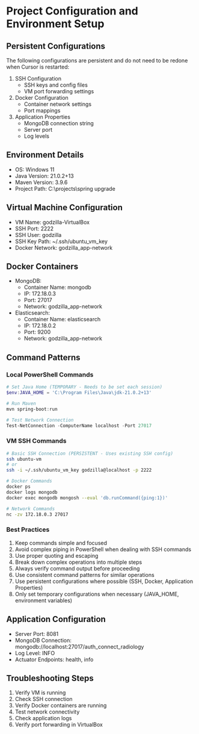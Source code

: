 # Project Configuration and Environment Setup

## Persistent Configurations
The following configurations are persistent and do not need to be redone when Cursor is restarted:
1. SSH Configuration
   - SSH keys and config files
   - VM port forwarding settings
2. Docker Configuration
   - Container network settings
   - Port mappings
3. Application Properties
   - MongoDB connection string
   - Server port
   - Log levels

## Environment Details
- OS: Windows 11
- Java Version: 21.0.2+13
- Maven Version: 3.9.6
- Project Path: C:\projects\spring upgrade

## Virtual Machine Configuration
- VM Name: godzilla-VirtualBox
- SSH Port: 2222
- SSH User: godzilla
- SSH Key Path: ~/.ssh/ubuntu_vm_key
- Docker Network: godzilla_app-network

## Docker Containers
- MongoDB:
  - Container Name: mongodb
  - IP: 172.18.0.3
  - Port: 27017
  - Network: godzilla_app-network
- Elasticsearch:
  - Container Name: elasticsearch
  - IP: 172.18.0.2
  - Port: 9200
  - Network: godzilla_app-network

## Command Patterns

### Local PowerShell Commands
```powershell
# Set Java Home (TEMPORARY - Needs to be set each session)
$env:JAVA_HOME = 'C:\Program Files\Java\jdk-21.0.2+13'

# Run Maven
mvn spring-boot:run

# Test Network Connection
Test-NetConnection -ComputerName localhost -Port 27017
```

### VM SSH Commands
```bash
# Basic SSH Connection (PERSISTENT - Uses existing SSH config)
ssh ubuntu-vm
# or
ssh -i ~/.ssh/ubuntu_vm_key godzilla@localhost -p 2222

# Docker Commands
docker ps
docker logs mongodb
docker exec mongodb mongosh --eval 'db.runCommand({ping:1})'

# Network Commands
nc -zv 172.18.0.3 27017
```

### Best Practices
1. Keep commands simple and focused
2. Avoid complex piping in PowerShell when dealing with SSH commands
3. Use proper quoting and escaping
4. Break down complex operations into multiple steps
5. Always verify command output before proceeding
6. Use consistent command patterns for similar operations
7. Use persistent configurations where possible (SSH, Docker, Application Properties)
8. Only set temporary configurations when necessary (JAVA_HOME, environment variables)

## Application Configuration
- Server Port: 8081
- MongoDB Connection: mongodb://localhost:27017/auth_connect_radiology
- Log Level: INFO
- Actuator Endpoints: health, info

## Troubleshooting Steps
1. Verify VM is running
2. Check SSH connection
3. Verify Docker containers are running
4. Test network connectivity
5. Check application logs
6. Verify port forwarding in VirtualBox 